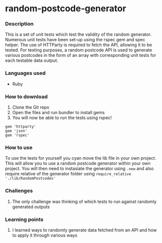 # random-postcode-generator

### Description
This is a set of unit tests which test the validity of the random generator. Numerous unit tests have been set-up using the rspec gem and spec helper. The use of HTTParty is required to fetch the API, allowing it to be tested. For testing purposes, a random postcode API is used to generate various postcodes in the form of an array with corresponding unit tests for each testable data output.

### Languages used
* Ruby

### How to download
1. Clone the Git repo
2. Open the files and run bundler to install gems
3. You will now be able to run the tests using rspec!

``` 
gem 'httparty'
gem 'json'
gem 'rspec'
```

### How to use
To use the tests for yourself you cyan move the lib file in your own project. This will allow you to use a random postcode generator within your own project. You will then need to instasiate the generator using ```.new``` and also require relative of the generator folder using ```require_relative './lib/RandomPostcodes'```

### Challenges 
1. The only challenge was thinking of which tests to run against randomly generated outputs

### Learning points
1. I learned ways to randomly generate data fetched from an API and how to apply it through various ways
